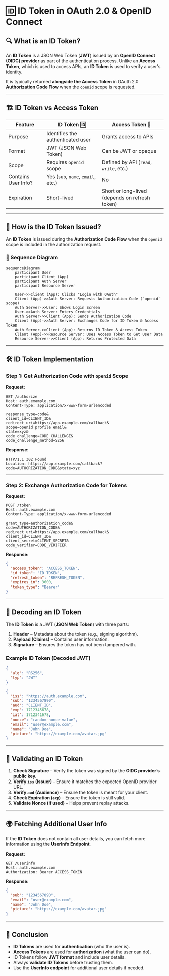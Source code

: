 # 🆔 ID Token in OAuth 2.0 & OpenID Connect

## 🔍 What is an ID Token?

An **ID Token** is a JSON Web Token (**JWT**) issued by an **OpenID Connect (OIDC) provider** as part of the authentication process. Unlike an **Access Token**, which is used to access APIs, an **ID Token** is used to verify a user's identity.

It is typically returned **alongside the Access Token** in OAuth 2.0 **Authorization Code Flow** when the `openid` scope is requested.

---

## 🏗️ ID Token vs Access Token

| Feature             | ID Token 🆔                        | Access Token 🔑                                |
| ------------------- | ---------------------------------- | ---------------------------------------------- |
| Purpose             | Identifies the authenticated user  | Grants access to APIs                          |
| Format              | JWT (JSON Web Token)               | Can be JWT or opaque                           |
| Scope               | Requires `openid` scope            | Defined by API (`read`, `write`, etc.)         |
| Contains User Info? | Yes (`sub`, `name`, `email`, etc.) | No                                             |
| Expiration          | Short-lived                        | Short or long-lived (depends on refresh token) |

---

## 📜 How is the ID Token Issued?

An **ID Token** is issued during the **Authorization Code Flow** when the `openid` scope is included in the authorization request.

### 📜 Sequence Diagram

```mermaid
sequenceDiagram
    participant User
    participant Client (App)
    participant Auth Server
    participant Resource Server

    User->>Client (App): Clicks "Login with OAuth"
    Client (App)->>Auth Server: Requests Authorization Code (`openid` scope)
    Auth Server->>User: Shows Login Screen
    User->>Auth Server: Enters Credentials
    Auth Server->>Client (App): Sends Authorization Code
    Client (App)->>Auth Server: Exchanges Code for ID Token & Access Token
    Auth Server->>Client (App): Returns ID Token & Access Token
    Client (App)->>Resource Server: Uses Access Token to Get User Data
    Resource Server->>Client (App): Returns Protected Data
```

---

## 🛠️ ID Token Implementation

### **Step 1: Get Authorization Code with `openid` Scope**

**Request:**

```http
GET /authorize
Host: auth.example.com
Content-Type: application/x-www-form-urlencoded

response_type=code&
client_id=CLIENT_ID&
redirect_uri=https://app.example.com/callback&
scope=openid profile email&
state=xyz&
code_challenge=CODE_CHALLENGE&
code_challenge_method=S256
```

**Response:**

```http
HTTP/1.1 302 Found
Location: https://app.example.com/callback?code=AUTHORIZATION_CODE&state=xyz
```

---

### **Step 2: Exchange Authorization Code for Tokens**

**Request:**

```http
POST /token
Host: auth.example.com
Content-Type: application/x-www-form-urlencoded

grant_type=authorization_code&
code=AUTHORIZATION_CODE&
redirect_uri=https://app.example.com/callback&
client_id=CLIENT_ID&
client_secret=CLIENT_SECRET&
code_verifier=CODE_VERIFIER
```

**Response:**

```json
{
  "access_token": "ACCESS_TOKEN",
  "id_token": "ID_TOKEN",
  "refresh_token": "REFRESH_TOKEN",
  "expires_in": 3600,
  "token_type": "Bearer"
}
```

---

## 📜 Decoding an ID Token

The **ID Token** is a JWT (**JSON Web Token**) with three parts:

1. **Header** – Metadata about the token (e.g., signing algorithm).
2. **Payload (Claims)** – Contains user information.
3. **Signature** – Ensures the token has not been tampered with.

### **Example ID Token (Decoded JWT)**

```json
{
  "alg": "RS256",
  "typ": "JWT"
}
```

```json
{
  "iss": "https://auth.example.com",
  "sub": "1234567890",
  "aud": "CLIENT_ID",
  "exp": 1712345678,
  "iat": 1712341678,
  "nonce": "random-nonce-value",
  "email": "user@example.com",
  "name": "John Doe",
  "picture": "https://example.com/avatar.jpg"
}
```

---

## 🔐 Validating an ID Token

1. **Check Signature** – Verify the token was signed by the **OIDC provider’s public key.**
2. **Verify `iss` (Issuer)** – Ensure it matches the expected OpenID provider URL.
3. **Verify `aud` (Audience)** – Ensure the token is meant for your client.
4. **Check Expiration (`exp`)** – Ensure the token is still valid.
5. **Validate Nonce (if used)** – Helps prevent replay attacks.

---

## 🌍 Fetching Additional User Info

If the **ID Token** does not contain all user details, you can fetch more information using the **UserInfo Endpoint**.

**Request:**

```http
GET /userinfo
Host: auth.example.com
Authorization: Bearer ACCESS_TOKEN
```

**Response:**

```json
{
  "sub": "1234567890",
  "email": "user@example.com",
  "name": "John Doe",
  "picture": "https://example.com/avatar.jpg"
}
```

---

## 🚀 Conclusion

- **ID Tokens** are used for **authentication** (who the user is).
- **Access Tokens** are used for **authorization** (what the user can do).
- ID Tokens follow **JWT format** and include user details.
- Always **validate ID Tokens** before trusting them.
- Use the **UserInfo endpoint** for additional user details if needed.

